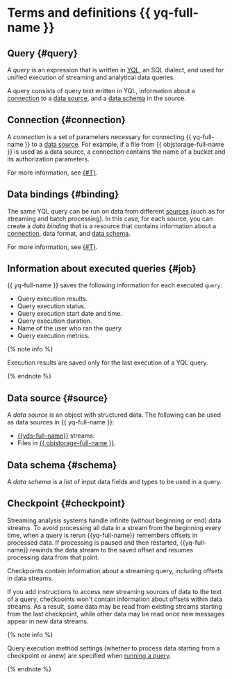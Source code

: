 # Terms and definitions {{ yq-full-name }}

## Query {#query}

A _query_ is an expression that is written in [YQL](https://ydb.tech/en/docs/yql/reference/syntax/), an SQL dialect, and used for unified execution of streaming and analytical data queries.

A query consists of query text written in YQL, information about a [connection](#connection) to a [data source](#source), and a [data schema](#schema) in the source.


## Connection {#connection}

A _connection_ is a set of parameters necessary for connecting {{ yq-full-name }} to a [data source](#source). For example, if a file from {{ objstorage-full-name }} is used as a data source, a connection contains the name of a bucket and its authorization parameters.

For more information, see [{#T}](../operations/connection.md).


## Data bindings {#binding}

The same YQL query can be run on data from different [sources](#source) (such as for streaming and batch processing). In this case, for each source, you can create a _data binding_ that is a resource that contains information about a [connection](connection), data format, and [data schema](#schema).

For more information, see [{#T}](../operations/binding.md).


## Information about executed queries {#job}

{{ yq-full-name }} saves the following information for each executed `query`:

* Query execution results.
* Query execution status.
* Query execution start date and time.
* Query execution duration.
* Name of the user who ran the query.
* Query execution metrics.

{% note info %}

Execution results are saved only for the last execution of a YQL query.

{% endnote %}

## Data source {#source}

A _data source_ is an object with structured data. The following can be used as data sources in {{ yq-full-name }}:

* [{{yds-full-name}}](../../data-streams/concepts/index.md) streams.
* Files in [{{ objstorage-full-name }}](../../storage/concepts/index.md).


## Data schema {#schema}

A _data schema_ is a list of input data fields and types to be used in a query.

## Checkpoint {#checkpoint}

Streaming analysis systems handle infinite (without beginning or end) data streams. To avoid processing all data in a stream from the beginning every time, when a query is rerun {{yq-full-name}} remembers offsets in processed data. If processing is paused and then restarted, {{yq-full-name}} rewinds the data stream to the saved offset and resumes processing data from that point.

Checkpoints contain information about a streaming query, including offsets in data streams.

If you add instructions to access new streaming sources of data to the text of a query, checkpoints won't contain information about offsets within data streams. As a result, some data may be read from existing streams starting from the last checkpoint, while other data may be read once new messages appear in new data streams.

{% note info %}

Query execution method settings (whether to process data starting from a checkpoint or anew) are specified when [running a query](../operations/query.md#run).

{% endnote %}
